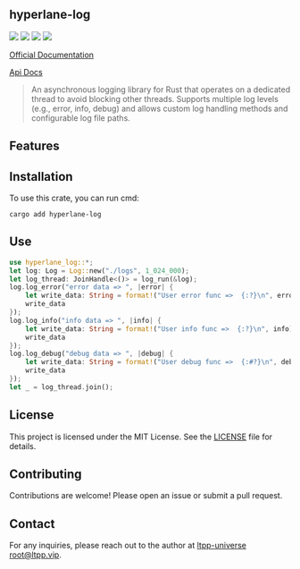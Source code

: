 ## hyperlane-log

[![](https://img.shields.io/crates/v/hyperlane-log.svg)](https://crates.io/crates/hyperlane-log)
[![](https://docs.rs/hyperlane-log/badge.svg)](https://docs.rs/hyperlane-log)
[![](https://img.shields.io/crates/l/hyperlane-log.svg)](./LICENSE)
[![](https://github.com/ltpp-universe/hyperlane-log/workflows/Rust/badge.svg)](https://github.com/ltpp-universe/hyperlane-log/actions?query=workflow:Rust)

[Official Documentation](https://docs.ltpp.vip/hyperlane-log/)

[Api Docs](https://docs.rs/hyperlane-log/latest/hyperlane_log/)

> An asynchronous logging library for Rust that operates on a dedicated thread to avoid blocking other threads. Supports multiple log levels (e.g., error, info, debug) and allows custom log handling methods and configurable log file paths.

## Features

## Installation

To use this crate, you can run cmd:

```shell
cargo add hyperlane-log
```

## Use

```rust
use hyperlane_log::*;
let log: Log = Log::new("./logs", 1_024_000);
let log_thread: JoinHandle<()> = log_run(&log);
log.log_error("error data => ", |error| {
    let write_data: String = format!("User error func =>  {:?}\n", error);
    write_data
});
log.log_info("info data => ", |info| {
    let write_data: String = format!("User info func =>  {:?}\n", info);
    write_data
});
log.log_debug("debug data => ", |debug| {
    let write_data: String = format!("User debug func =>  {:#?}\n", debug);
    write_data
});
let _ = log_thread.join();
```

## License

This project is licensed under the MIT License. See the [LICENSE](LICENSE) file for details.

## Contributing

Contributions are welcome! Please open an issue or submit a pull request.

## Contact

For any inquiries, please reach out to the author at [ltpp-universe <root@ltpp.vip>](mailto:root@ltpp.vip).
